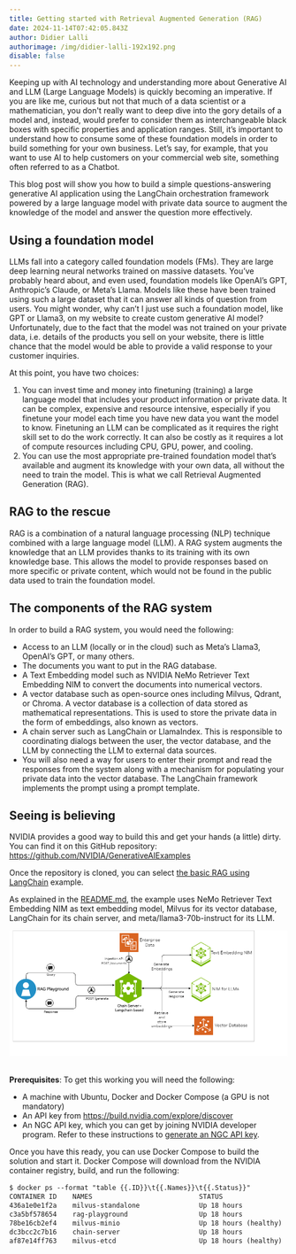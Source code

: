 ```yaml
---
title: Getting started with Retrieval Augmented Generation (RAG)
date: 2024-11-14T07:42:05.843Z
author: Didier Lalli
authorimage: /img/didier-lalli-192x192.png
disable: false
---
```

Keeping up with AI technology and understanding more about Generative AI and LLM (Large Language Models) is quickly becoming an imperative. If you are like me, curious but not that much of a data scientist or a mathematician, you don't really want to deep dive into the gory details of a model and, instead, would prefer to consider them as interchangeable black boxes with specific properties and application ranges. Still, it’s important to understand how to consume some of these foundation models in order to build something for your own business. Let’s say, for example, that you want to use AI to help customers on your commercial web site, something often referred to as a Chatbot.  

This blog post will show you how to build a simple questions-answering generative AI application using the LangChain orchestration framework powered by a large language model with private data source to augment the knowledge of the model and answer the question more effectively. 

## Using a foundation model 

LLMs fall into a category called foundation models (FMs). They are large deep learning neural networks trained on massive datasets. You’ve probably heard about, and even used, foundation models like OpenAI’s GPT, Anthropic’s Claude, or Meta’s Llama. Models like these have been trained using such a large dataset that it can answer all kinds of question from users. You might wonder, why can’t I just use such a foundation model, like GPT or Llama3, on my website to create custom generative AI model? Unfortunately, due to the fact that the model was not trained on your private data, i.e. details of the products you sell on your website, there is little chance that the model would be able to provide a valid response to your customer inquiries. 

At this point, you have two choices:  

1. You can invest time and money into finetuning (training) a large language model that includes your product information or private data. It can be complex, expensive and resource intensive, especially if you finetune your model each time you have new data you want the model to know. Finetuning an LLM can be complicated as it requires the right skill set to do the work correctly. It can also be costly as it requires a lot of compute resources including CPU, GPU, power, and cooling. 
2. You can use the most appropriate pre-trained foundation model that’s available and augment its knowledge with your own data, all without the need to train the model. This is what we call Retrieval Augmented Generation (RAG). 

## RAG to the rescue 

RAG is a combination of a natural language processing (NLP) technique combined with a large language model (LLM). A RAG system augments the knowledge that an LLM provides thanks to its training with its own knowledge base. This allows the model to provide responses based on more specific or private content, which would not be found in the public data used to train the foundation model.

## The components of the RAG system 

In order to build a RAG system, you would need the following: 

* Access to an LLM (locally or in the cloud) such as Meta’s Llama3, OpenAI’s GPT, or many others. 
* The documents you want to put in the RAG database. 
* A Text Embedding model such as NVIDIA NeMo Retriever Text Embedding NIM to convert the documents into numerical vectors. 
* A vector database such as open-source ones including Milvus, Qdrant, or Chroma. A vector database is a collection of data stored as mathematical representations. This is used to store the private data in the form of embeddings, also known as vectors. 
* A chain server such as LangChain or LlamaIndex. This is responsible to coordinating dialogs between the user, the vector database, and the LLM by connecting the LLM to external data sources. 
* You will also need a way for users to enter their prompt and read the responses from the system along with a mechanism for populating your private data into the vector database. The LangChain framework implements the prompt using a prompt template. 

## Seeing is believing 

NVIDIA provides a good way to build this and get your hands (a little) dirty. You can find it on this GitHub repository: <https://github.com/NVIDIA/GenerativeAIExamples> 

Once the repository is cloned, you can select [the basic RAG using LangChain](https://github.com/NVIDIA/GenerativeAIExamples/tree/main/RAG/examples/basic_rag/langchain) example.   

As explained in the [README.md](https://github.com/NVIDIA/GenerativeAIExamples/blob/main/RAG/examples/basic_rag/langchain/README.md), the example uses NeMo Retriever Text Embedding NIM as text embedding model, Milvus for its vector database, LangChain for its chain server, and meta/llama3-70b-instruct for its LLM. 

![](https://github.com/NVIDIA/GenerativeAIExamples/raw/main/docs/images/basic_rag_langchain_arch.png )

\
**Prerequisites**: To get this working you will need the following: 

* A machine with Ubuntu, Docker and Docker Compose (a GPU is not mandatory) 
* An API key from <https://build.nvidia.com/explore/discover> 
* An NGC API key, which you can get by joining NVIDIA developer program. Refer to these instructions to [generate an NGC API key](https://docs.nvidia.com/ngc/gpu-cloud/ngc-user-guide/index.html#generating-api-key). 

Once you have this ready, you can use Docker Compose to build the solution and start it. Docker Compose will download from the NVIDIA container registry, build, and run the following:

```
$ docker ps --format "table {{.ID}}\t{{.Names}}\t{{.Status}}" 
CONTAINER ID   	NAMES                    		STATUS 
436a1e0e1f2a   	milvus-standalone        		Up 18 hours 
c3a5bf578654   	rag-playground           		Up 18 hours 
78be16cb2ef4   	milvus-minio             		Up 18 hours (healthy) 
dc3bcc2c7b16   	chain-server             		Up 18 hours 
af87e14ff763   	milvus-etcd              		Up 18 hours (healthy) 
```